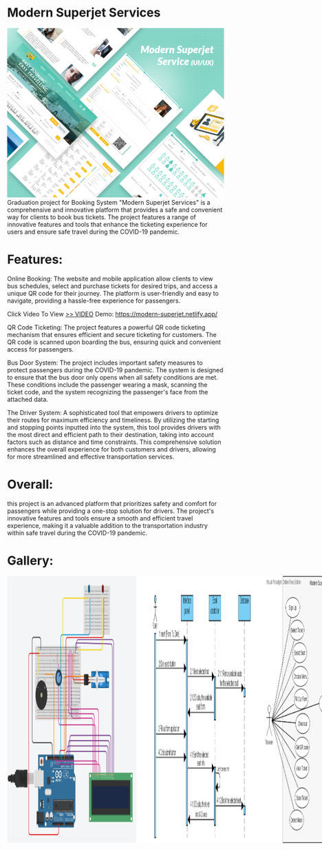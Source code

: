 # Modern Superjet Services
<img src="https://github.com/MarimEzz/ModernSuperjetServices/blob/main/Details/2022-12-03-19-33-20.png" width="650">
Graduation project for Booking System "Modern Superjet Services" is a comprehensive and innovative platform that provides a safe and convenient way for clients to book bus tickets. The project features a range of innovative features and tools that enhance the ticketing experience for users and ensure safe travel during the COVID-19 pandemic.

# Features:

Online Booking: The website and mobile application allow clients to view bus schedules, select and purchase tickets for desired trips, and access a unique QR code for their journey. The platform is user-friendly and easy to navigate, providing a hassle-free experience for passengers.
<br>

Click Video To View [>> VIDEO](https://vimeo.com/898745013?share=copy)
Demo: https://modern-superjet.netlify.app/

QR Code Ticketing: The project features a powerful QR code ticketing mechanism that ensures efficient and secure ticketing for customers. The QR code is scanned upon boarding the bus, ensuring quick and convenient access for passengers.

Bus Door System: The project includes important safety measures to protect passengers during the COVID-19 pandemic. The system is designed to ensure that the bus door only opens when all safety conditions are met. These conditions include the passenger wearing a mask, scanning the ticket code, and the system recognizing the passenger's face from the attached data.

The Driver System: A sophisticated tool that empowers drivers to optimize their routes for maximum efficiency and timeliness. By utilizing the starting and stopping points inputted into the system, this tool provides drivers with the most direct and efficient path to their destination, taking into account factors such as distance and time constraints. This comprehensive solution enhances the overall experience for both customers and drivers, allowing for more streamlined and effective transportation services.

# Overall:
this project is an advanced platform that prioritizes safety and comfort for passengers while providing a one-stop solution for drivers. The project's innovative features and tools ensure a smooth and efficient travel experience, making it a valuable addition to the transportation industry within safe travel during the COVID-19 pandemic.

# Gallery:
<div style="display:flex;">
<img src="https://github.com/MarimEzz/ModernSuperjetServices/blob/main/Details/Door%20System.png" width="300">
<img src="https://github.com/MarimEzz/ModernSuperjetServices/blob/main/Details/sequnce%20diagram.png" width="300">
<img src="https://github.com/MarimEzz/ModernSuperjetServices/blob/main/Details/use%20case.png" width="300">
<img src="https://github.com/MarimEzz/ModernSuperjetServices/blob/main/Details/workflow%20embedded.png" width="300">
<img src="https://github.com/MarimEzz/ModernSuperjetServices/blob/main/Details/workflow%20web-app.png" width="300">
</div>
